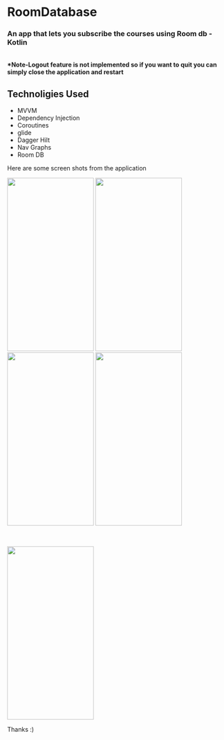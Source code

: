 # RoomDatabase
<h3>
An app that lets you subscribe the courses using Room db - Kotlin
  </h3>
  <br>
  <b>*Note-Logout feature is not implemented so if you want to quit you can simply close the application and restart </b>
  
  
  <h2> 
Technoligies Used </h2>

- MVVM
- Dependency Injection
- Coroutines
- glide
- Dagger Hilt
- Nav Graphs
- Room DB


Here are some screen shots from the application
<p align = "left">
<img src = https://user-images.githubusercontent.com/48874687/213573277-964d17d2-b24d-49ca-8dde-e74413c84003.png width = "200" height = "400">
<img src = https://user-images.githubusercontent.com/48874687/213573306-cd188c62-24d3-45b9-bc9a-fdc734a2f2bc.png width = "200" height = "400">
<img src = https://user-images.githubusercontent.com/48874687/213573356-ced6fac8-853c-44b5-a298-4dfbdcdaa7ba.png width = "200" height = "400">
<img src = https://user-images.githubusercontent.com/48874687/213573378-a7ffe953-52aa-4c5f-853f-1c33fc329341.png width = "200" height = "400">
 </p>
 <br>
 <p align = "left">
<img src = https://user-images.githubusercontent.com/48874687/213573384-759af8ef-01b7-4161-b69b-953a833e4453.png width = "200" height = "400">
  </p>

 
 Thanks :)
